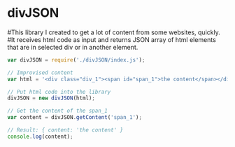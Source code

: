 # divJSON
#This library I created to get a lot of content from some websites, quickly.
#It receives html code as input and returns JSON array of html elements that are in selected div or in another element.


```javascript
var divJSON = require('./divJSON/index.js');

// Improvised content
var html = '<div class="div_1"><span id="span_1">the content</span></div>';

// Put html code into the library
divJSON = new divJSON(html);

// Get the content of the span_1
var content = divJSON.getContent('span_1');

// Result: { content: 'the content' }
console.log(content);

```
